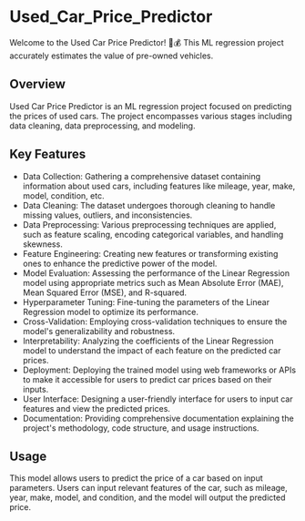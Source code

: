 # Used_Car_Price_Predictor
Welcome to the Used Car Price Predictor! 🚗💰 This ML regression project accurately estimates the value of pre-owned vehicles.

## Overview
Used Car Price Predictor is an ML regression project focused on predicting the prices of used cars. The project encompasses various stages including data cleaning, data preprocessing, and modeling.

## Key Features
- Data Collection: Gathering a comprehensive dataset containing information about used cars, including features like mileage, year, make, model, condition, etc.
- Data Cleaning: The dataset undergoes thorough cleaning to handle missing values, outliers, and inconsistencies.
- Data Preprocessing: Various preprocessing techniques are applied, such as feature scaling, encoding categorical variables, and handling skewness.
- Feature Engineering: Creating new features or transforming existing ones to enhance the predictive power of the model.
- Model Evaluation: Assessing the performance of the Linear Regression model using appropriate metrics such as Mean Absolute Error (MAE), Mean Squared Error (MSE), and R-squared.
- Hyperparameter Tuning: Fine-tuning the parameters of the Linear Regression model to optimize its performance.
- Cross-Validation: Employing cross-validation techniques to ensure the model's generalizability and robustness.
- Interpretability: Analyzing the coefficients of the Linear Regression model to understand the impact of each feature on the predicted car prices.
- Deployment: Deploying the trained model using web frameworks or APIs to make it accessible for users to predict car prices based on their inputs.
- User Interface: Designing a user-friendly interface for users to input car features and view the predicted prices.
- Documentation: Providing comprehensive documentation explaining the project's methodology, code structure, and usage instructions.

## Usage
This model allows users to predict the price of a car based on input parameters. Users can input relevant features of the car, such as mileage, year, make, model, and condition, and the model will output the predicted price.

